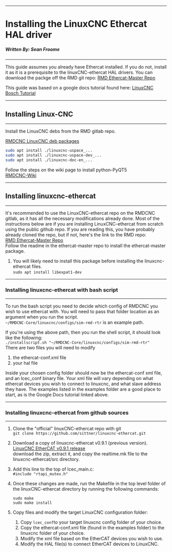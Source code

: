 *************************************************************

# Installing the LinuxCNC Ethercat HAL driver

##### Written By: Sean Froome

*************************************************************

This guide assumes you already have Ethercat installed. If you do not,
install it as it is a prerequisite to the linuxCNC-ethercat HAL drivers. 
You can download the packge off the RMD git repo:
[RMD Ethercat-Master Repo](https://rmd-dev.rmdeng.local/rmd/rmdcnc/ethercat-master)  

This guide was based on a google docs tutorial found here:
[LinuxCNC Bosch Tutorial](https://docs.google.com/document/d/1GiB065ZIAaoMHPtVfTg9JV1Kn-19xGQl2X9DM9-THNM/edit#)

***************************************************
## Installing Linux-CNC
***************************************************

Install the LinuxCNC debs from the RMD gitlab repo.

[RMDCNC LinuxCNC deb packages](https://rmd-dev.rmdeng.local/rmd/rmdcnc/linuxcnc-debs)  
```bash
sudo apt install ./linuxcnc-uspace_...   
sudo apt install ./linuxcnc-uspace-dev_...  
sudo apt install ./linuxcnc-doc-en_...
```  
Follow the steps on the wiki page to install python-PyQT5  
[RMDCNC-Wiki](https://rmd-dev.rmdeng.local/rmd/rmdcnc/rmdcnc-core/-/wikis/Ubuntu%2018.04%20Computer%20Setup)

************************************************
## Installing linuxcnc-ethercat
************************************************

It's recommended to use the  LinuxCNC-ethercat repo on the RMDCNC gitlab, as it has all the necessary modifications already done. 
Most of the instructions below are if you are installing LinuxCNC-ethercat from scratch using the public github repo. 
If you are reading this, you have probably already cloned the repo, but if not, here's the link to the RMD repo:   
[RMD Ethercat-Master Repo](https://rmd-dev.rmdeng.local/rmd/rmdcnc/ethercat-master/)  
Follow the readme in the ethercat-master repo to install the ethercat-master package.  


1. You will likely need to install this package before installing the linuxcnc-ethercat files.  
`sudo apt install libexpat1-dev`

************************************************
### Installing linuxcnc-ethercat with bash script
************************************************
To run the bash script you need to decide which config of RMDCNC you wish to use ethercat with. You will need to pass
that folder location as an argument when you run the script.  
`~/RMDCNC-Core/linuxcnc/configs/sim-rmd-rtr` is an example path. 

If you're using the above path, then you run the shell script, it should look like the following:  
`./installscript.sh "~/RMDCNC-Core/linuxcnc/configs/sim-rmd-rtr"`  
There are two files you will need to modify
1. the ethercat-conf.xml file
2. your hal file 
    
Inside your chosen config folder should now be the ethercat-conf xml file, and an lcec_conf binary file. 
Your xml file will vary depending on what ethercat devices you wish to connect to linuxcnc, and what 
slave address they have. The examples listed in the examples folder are a good place to start, as is the 
Google Docs tutorial linked above.
************************************************
### Installing linuxcnc-ethercat from github sources
************************************************

1. Clone the "official" linuxCNC-ethercat repo with git  
`git clone https://github.com/sittner/linuxcnc-ethercat.git`

2. Download a copy of linuxcnc-ethercat v0.9.1 (previous version).  
[LinuxCNC EtherCAT v0.9.1 release](https://github.com/sittner/linuxcnc-ethercat/releases/tag/v0.9.1)  
download the zip, extract it, and copy the realtime.mk file to the linuxcnc-ethercat/src directory.

3. Add this line to the top of lcec_main.c:  
```#include "rtapi_mutex.h"```

4. Once these changes are made, run the Makefile in the top level folder of the
linuxCNC-ethercat directory by running the following commands:  
    ```
    sudo make
    sudo make install
    ``` 
5. Copy files and modify the target LinuxCNC configuration folder:
   1. Copy `lcec_conf`to your target linuxcnc config folder of your choice.
   2. Copy the ethercat-conf.xml file (found in the examples folder) to the linuxcnc folder of your choice. 
   3. Modify the xml file based on the EtherCAT devices you wish to use.
   4. Modify the HAL file(s) to connect EtherCAT devices to LinuxCNC. 